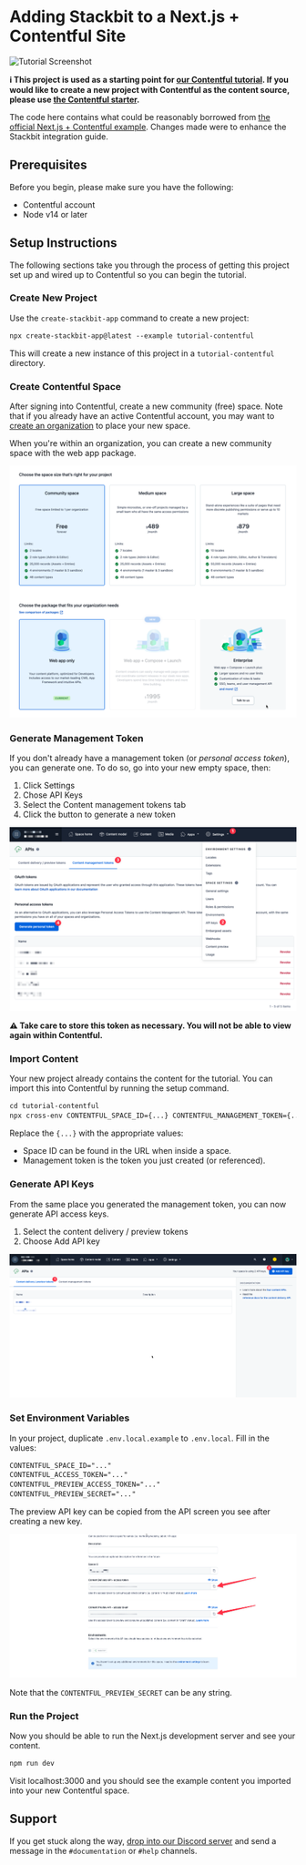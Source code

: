 # Adding Stackbit to a Next.js + Contentful Site

![Tutorial Screenshot](https://assets.stackbit.com/docs/tutorial-shared-thumb.png)

**ℹ️ This project is used as a starting point for [our Contentful tutorial](https://docs.stackbit.com/integrations/contentful). If you would like to create a new project with Contentful as the content source, please use [the Contentful starter](https://github.com/stackbit-themes/contentful-starter).**

The code here contains what could be reasonably borrowed from [the official Next.js + Contentful example](https://github.com/vercel/next.js/tree/canary/examples/cms-contentful). Changes made were to enhance the Stackbit integration guide.

## Prerequisites

Before you begin, please make sure you have the following:

- Contentful account
- Node v14 or later

## Setup Instructions

The following sections take you through the process of getting this project set up and wired up to Contentful so you can begin the tutorial.

### Create New Project

Use the `create-stackbit-app` command to create a new project:

```txt
npx create-stackbit-app@latest --example tutorial-contentful
```

This will create a new instance of this project in a `tutorial-contentful` directory.

### Create Contentful Space

After signing into Contentful, create a new community (free) space. Note that if you already have an active Contentful account, you may want to [create an organization](https://app.contentful.com/account/organizations/new) to place your new space.

When you're within an organization, you can create a new community space with the web app package.

![Create new Contentful space](./docs/new-community-space.png)

### Generate Management Token

If you don't already have a management token (or _personal access token_), you can generate one. To do so, go into your new empty space, then:

1. Click Settings
1. Chose API Keys
1. Select the Content management tokens tab
1. Click the button to generate a new token

![Generate content management token](./docs/generate-mgmt-token.png)

**⚠️ Take care to store this token as necessary. You will not be able to view again within Contentful.**

### Import Content

Your new project already contains the content for the tutorial. You can import this into Contentful by running the setup command.

```txt
cd tutorial-contentful
npx cross-env CONTENTFUL_SPACE_ID={...} CONTENTFUL_MANAGEMENT_TOKEN={...} npm run setup
```

Replace the `{...}` with the appropriate values:

- Space ID can be found in the URL when inside a space.
- Management token is the token you just created (or referenced).

### Generate API Keys

From the same place you generated the management token, you can now generate API access keys.

1. Select the content delivery / preview tokens
1. Choose Add API key

![Generate new API keys](./docs/generate-api-keys.png)

### Set Environment Variables

In your project, duplicate `.env.local.example` to `.env.local`. Fill in the values:

```txt
CONTENTFUL_SPACE_ID="..."
CONTENTFUL_ACCESS_TOKEN="..."
CONTENTFUL_PREVIEW_ACCESS_TOKEN="..."
CONTENTFUL_PREVIEW_SECRET="..."
```

The preview API key can be copied from the API screen you see after creating a new key.

![Copy API key values](./docs/copy-api-keys.png)

Note that the `CONTENTFUL_PREVIEW_SECRET` can be any string.

### Run the Project

Now you should be able to run the Next.js development server and see your content.

```txt
npm run dev
```

Visit localhost:3000 and you should see the example content you imported into your new Contentful space.

## Support

If you get stuck along the way, [drop into our Discord server](https://discord.gg/HUNhjVkznH) and send a message in the `#documentation` or `#help` channels.
